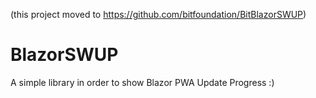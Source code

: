 (this project moved to https://github.com/bitfoundation/BitBlazorSWUP)

# BlazorSWUP
A simple library in order to show Blazor PWA Update Progress :)
